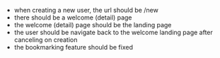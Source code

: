 - when creating a new user, the url should be /new
- there should be a welcome (detail) page
- the welcome (detail) page should be the landing page
- the user should be navigate back to the welcome landing page after canceling on creation
- the bookmarking feature should be fixed